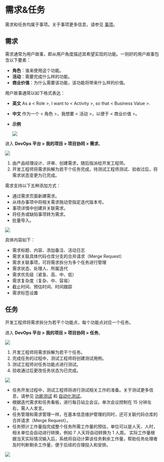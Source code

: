 # 需求&任务

需求和任务均属于事项。关于事项更多信息，请参见 [事项](issue.md)。

## 需求

需求通常为用户故事，即从用户角度描述其希望实现的功能。一则好的用户故事包含以下要素：

* **角色**：谁来使用这个功能。
* **活动**：需要完成什么样的功能。
* **商业价值**：为什么需要该功能，该功能将带来什么样的价值。

用户故事通常以如下格式表达：

* **英文**
  As a < Role >, I want to < Activity >, so that < Business Value >.
  
* **中文**
  作为一个 < 角色 >，我想要 < 活动 >，以便于 < 商业价值 >。
  
* **示例**
  
  ![](https://terminus-paas.oss-cn-hangzhou.aliyuncs.com/paas-doc/2021/08/23/0efb02a1-a851-4888-ae36-0e1df0f6bb51.png)

进入 **DevOps 平台 > 我的项目 > 项目协同 > 需求**。

![](https://terminus-paas.oss-cn-hangzhou.aliyuncs.com/paas-doc/2021/08/23/7e250b2a-2521-4b6d-8ddf-45aeea41bd97.png)

1. 由产品经理设计、评审、创建需求，随后指派给开发工程师。
2. 开发工程师将需求拆解为若干个任务完成，待测试工程师测试、验收过后，将需求状态变更为已完成。

需求支持以下五种添加方式：

- 通过需求页面新建需求。
- 从待办事项中将相关需求拖动至指定迭代版本号。
- 事项详情中创建并关联需求。
- 将任务或缺陷事项转为需求。
- 批量导入。

![](https://terminus-paas.oss-cn-hangzhou.aliyuncs.com/paas-doc/2021/08/23/b6a465e4-7df1-451c-902f-efada2bf5330.png)

具体内容如下：

* 需求标题、内容、添加备注、活动日志
* 需求关联具体代码仓库分支的合并请求（Merge Request）
* 需求关联事项，可将需求拆分为多个任务进行管理
* 需求状态、处理人、所属迭代
* 需求优先级（紧急、高、中、低）
* 需求复杂度（复杂、中、容易）
* 截止时间、预估时间、时间跟踪
* 需求标签设置

## 任务

开发工程师将需求拆分为若干个功能点，每个功能点对应一个任务。

进入 **DevOps 平台 > 我的项目 > 项目协同 > 任务**。

![](https://terminus-paas.oss-cn-hangzhou.aliyuncs.com/paas-doc/2021/08/23/deefa090-c0d0-41f5-baec-89bdc400d529.png)

1. 开发工程师将需求拆解为若干个任务。
2. 完成任务的过程中，测试工程师将创建测试用例。
3. 测试工程师对任务功能点进行测试。
4. 验收通过后更改任务状态为已完成。

![](https://terminus-paas.oss-cn-hangzhou.aliyuncs.com/paas-doc/2021/08/23/2126bfc9-b333-4483-a194-1146ad9448cd.png)

* 任务开发过程中，测试工程师将进行测试相关工作的准备。关于测试更多信息，请参见 [功能测试](../qa-and-testing/function-test.md) 和 [自动化测试](../qa-and-testing/auto-test-getting-started.md)。
* 根据迭代需求和任务看板，进行每日站立会议。单次会议控制在 15 分钟左右，需人人发言。
* 任务管理和需求管理一样，在基本信息维护管理的同时，还可关联代码仓库的合并请求（Merge Request）。
* 任务预计工作量指完成整个任务所需工作量的预估，单位可以是人天、人时，相关单位会自动进行转换，例如 7 人天将自动转换为 1 人周。
  实际工作量根据当天实际情况输入后，系统将自动计算该任务剩余工作量，帮助任务处理者及时判断剩余工作量，便于后续的合理投入和安排。

![](https://terminus-paas.oss-cn-hangzhou.aliyuncs.com/paas-doc/2021/08/23/5240638e-cd02-4bbd-b25c-bb187e39d291.png)
